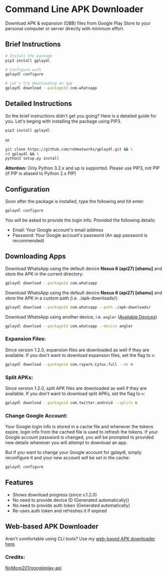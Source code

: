 # Command Line APK Downloader
Download APK & expansion (OBB) files from Google Play Store to your personal computer or server directly with minimum effort.

## Brief Instructions
```bash
# Install the package
pip3 install gplaydl

# Configure auth
gplaydl configure

# Let's try downloading an app
gplaydl download --packageId com.whatsapp
```

## Detailed Instructions
So the brief instructions didn't get you going? Here is a detailed guide for you. Let's beging with installing the package using PIP3.

```bash
pip3 install gplaydl
```

or

```bash
git clone https://github.com/rehmatworks/gplaydl.git && \
cd gplaydl && \
python3 setup.py install
```
**Attention:** Only Python 3.2.x and up is supported. Please use PIP3, not PIP (if PIP is aliased to Python 2.x PIP)

## Configuration
Soon after the package is installed, type the following and hit enter:

```bash
gplaydl configure
```

You will be asked to provide the login info. Provided the following details:

* Email: Your Google account's email address
* Password: Your Google account's password (An app password is recommended)

## Downloading Apps
Download WhatsApp using the default device **Nexus 6 (api27) [shamu]** and store the APK in the current directory:

```bash
gplaydl download --packageId com.whatsapp
```

Download WhatsApp using the default device **Nexus 6 (api27) [shamu]** and store the APK in a custom path (i.e. ./apk-downloads/):

```bash
gplaydl download --packageId com.whatsapp --path ./apk-downloads/
```

Download WhatsApp using another device, i.e. `angler` ([Available Devices](https://github.com/NoMore201/googleplay-api/blob/master/gpapi/device.properties))

```bash
gplaydl download --packageId com.whatsapp --device angler
```

### Expansion Files:
Since version 1.2.0, expansion files are downloaded as well if they are available. If you don't want to download expansion files, set the flag to `n`:

```bash
gplaydl download --packageid com.rayark.Cytus.full --ex n
```

### Split APKs:
Since version 1.2.0, split APK files are downloaded as well if they are available. If you don't want to download split APKs, set the flag to `n`:

```bash
gplaydl download --packageid com.twitter.android --splits n
```

### Change Google Account:
Your Google login info is stored in a cache file and whenever the tokens expire, login info from the cached file is used to refresh the tokens. If your Google account password is changed, you will be prompted to provided new details whenever you will attempt to download an app.

But if you want to change your Google account for gplaydl, simply reconfigure it and your new account will be set in the cache:

```bash
gplaydl configure
```

## Features
* Shows download progress (since v.1.2.0)
* No need to provide device ID (Generated automatically))
* No need to provide auth token (Generated automatically)
* Re-uses auth token and refreshes it if expired

## Web-based APK Downloader
Aren't comfortable using CLI tools? Use my <a href="https://apkbucket.net/apk-downloader/">web-based APK downloader here</a>.

### Credits:
[NoMore201/googleplay-api](https://github.com/NoMore201/googleplay-api/)
